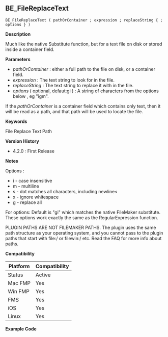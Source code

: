 ## BE_FileReplaceText

    BE_FileReplaceText ( pathOrContainer ; expression ; replaceString { ; options } )

**Description**  

Much like the native Substitute function, but for a text file on disk or stored inside a container field.

**Parameters**

* *pathOrContainer* : either a full path to the file on disk, or a container field.
* *expression* : The text string to look for in the file.
* *replaceString* : The text string to replace it with in the file.
* *options* ( optional, defaut:gi ) : A string of characters from the options below , eg "igm".

If the *pathOrContainer* is a container field which contains only text, then it will be read as a path, and that path will be used to locate the file.

**Keywords**  

File Replace Text Path

**Version History**

* 4.2.0 : First Release

**Notes**

Options :
* i - case insensitive
* m - multiline
* s - dot matches all characters, including newline<
* x - ignore whitespace
* g - replace all

For options: Default is "gi" which matches the native FileMaker substitute. These options work exactly the same as the RegularExpression function.

PLUGIN PATHS ARE NOT FILEMAKER PATHS. The plugin uses the same path structure as your operating system, and you cannot pass to the plugin paths that start with file:/ or filewin:/ etc.  Read the FAQ for more info about paths.

**Compatibility** 

| Platform | Compatibility |
|-----------|-----------|
| Status | Active |  
| Mac FMP | Yes  |  
| Win FMP | Yes  |  
| FMS | Yes  |  
| iOS | Yes  |  
| Linux | Yes  |  

**Example Code**

